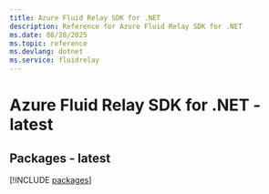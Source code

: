 ```yaml
---
title: Azure Fluid Relay SDK for .NET
description: Reference for Azure Fluid Relay SDK for .NET
ms.date: 08/28/2025
ms.topic: reference
ms.devlang: dotnet
ms.service: fluidrelay
---
```

# Azure Fluid Relay SDK for .NET - latest
## Packages - latest
[!INCLUDE [packages](fluid-relay-index.md)]
